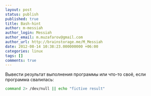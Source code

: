 ```yaml
---
layout: post
status: publish
published: true
title: Bash-hint
author: m-messiah
author_login: Messiah
author_email: m.muzafarov@gmail.com
author_url: http://brainstorage.me/M_Messiah
date: 2012-08-14 10:38:23.000000000 +06:00
categories: linux
tags: []
comments: true
---
```


Вывести результат выполнения программы или что-то своё, если программа cвалилась:

```bash
command 2> /dev/null || echo "fictive result"
```

